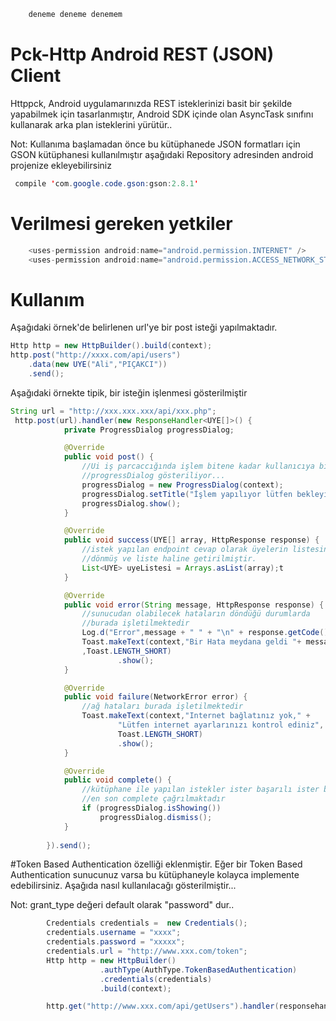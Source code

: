 ```diff
    deneme deneme denemem
```



# Pck-Http Android REST (JSON) Client
Httppck, Android uygulamarınızda REST isteklerinizi basit bir şekilde yapabilmek için  tasarlanmıştır, Android SDK içinde olan AsyncTask sınıfını kullanarak arka plan isteklerini yürütür..

Not: Kullanıma başlamadan önce bu kütüphanede JSON formatları için GSON kütüphanesi kullanılmıştır aşağıdaki Repository adresinden android projenize ekleyebilirsiniz

```java
 compile 'com.google.code.gson:gson:2.8.1'
```

# Verilmesi gereken yetkiler
```java
    <uses-permission android:name="android.permission.INTERNET" />
    <uses-permission android:name="android.permission.ACCESS_NETWORK_STATE" />
```  

# Kullanım
Aşağıdaki örnek'de belirlenen url'ye bir post isteği yapılmaktadır.
```java
Http http = new HttpBuilder().build(context);
http.post("http://xxxx.com/api/users")
    .data(new UYE("Ali","PIÇAKCI"))
    .send();
```

Aşağıdaki örnekte tipik, bir isteğin  işlenmesi gösterilmiştir

```java
String url = "http://xxx.xxx.xxx/api/xxx.php";
 http.post(url).handler(new ResponseHandler<UYE[]>() {
            private ProgressDialog progressDialog;

            @Override
            public void post() {
                //Ui iş parcaccığında işlem bitene kadar kullanıcıya bir 
                //progressDialog gösteriliyor...
                progressDialog = new ProgressDialog(context);
                progressDialog.setTitle("İşlem yapılıyor lütfen bekleyiniz");
                progressDialog.show();
            }

            @Override
            public void success(UYE[] array, HttpResponse response) {
                //istek yapılan endpoint cevap olarak üyelerin listesini
                //dönmüş ve liste haline getirilmiştir.
                List<UYE> uyeListesi = Arrays.asList(array);t
            }

            @Override
            public void error(String message, HttpResponse response) {
                //sunucudan olabilecek hataların döndüğü durumlarda
                //burada işletilmektedir
                Log.d("Error",message + " " + "\n" + response.getCode());
                Toast.makeText(context,"Bir Hata meydana geldi "+ message
                ,Toast.LENGTH_SHORT)
                        .show();
            }

            @Override
            public void failure(NetworkError error) {
                //ağ hataları burada işletilmektedir
                Toast.makeText(context,"Internet bağlatınız yok," +
                        "Lütfen internet ayarlarınızı kontrol ediniz",
                        Toast.LENGTH_SHORT)
                        .show();
            }

            @Override
            public void complete() {
                //kütüphane ile yapılan istekler ister başarılı ister başarsız olsun 
                //en son complete çağrılmaktadır
                if (progressDialog.isShowing())
                    progressDialog.dismiss();
            }
           
        }).send();
```
#Token Based Authentication özelliği eklenmiştir.
Eğer bir Token Based Authentication  sunucunuz varsa bu kütüphaneyle kolayca implemente edebilirsiniz. Aşağıda nasıl kullanılacağı gösterilmiştir...

Not: grant_type değeri default olarak "password" dur..

```java
        Credentials credentials =  new Credentials();
        credentials.username = "xxxx";
        credentials.password = "xxxxx";
        credentials.url = "http://www.xxx.com/token";
        Http http = new HttpBuilder()
                    .authType(AuthType.TokenBasedAuthentication)
                    .credentials(credentials)
                    .build(context);

        http.get("http://www.xxx.com/api/getUsers").handler(responsehandler).send()

```  
